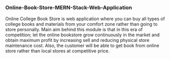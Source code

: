 # 
### Online-Book-Store-MERN-Stack-Web-Application

Online College Book Store is web application where you can buy all types of college books and materials from your comfort zone rather than going to store personally. Main aim behind this module is that in this era of competition; let the online bookstore grow continuously in the market and obtain maximum profit by increasing sell and reducing physical store maintenance cost. Also, the customer will be able to get book from online store rather than local stores at competitive price.

